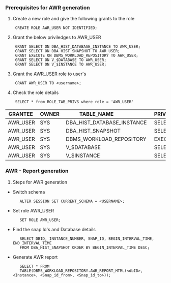 ### Prerequisites for AWR generation
1. Create a new role and give the following grants to the role

        CREATE ROLE AWR_USER NOT IDENTIFIED;
     
2. Grant the below priviledges to AWR_USER    
     
        GRANT SELECT ON DBA_HIST_DATABASE_INSTANCE TO AWR_USER;
        GRANT SELECT ON DBA_HIST_SNAPSHOT TO AWR_USER;
        GRANT EXECUTE ON DBMS_WORKLOAD_REPOSITORY TO AWR_USER;
        GRANT SELECT ON V_$DATABASE TO AWR_USER;
        GRANT SELECT ON V_$INSTANCE TO AWR_USER;
			
3. Grant the AWR_USER role to user's

        GRANT AWR_USER TO <username>;		
		
4. Check the role details

        SELECT * from ROLE_TAB_PRIVS where role = 'AWR_USER' 
	  		
			
 |GRANTEE  | OWNER  | TABLE_NAME                 | PRIVILEGE |
 |---------| -------| ---------------------------| ----------|
 |AWR_USER | SYS    | DBA_HIST_DATABASE_INSTANCE | SELECT    |
 |AWR_USER | SYS    | DBA_HIST_SNAPSHOT          | SELECT    |
 |AWR_USER | SYS    | DBMS_WORKLOAD_REPOSITORY   | EXECUTE   |
 |AWR_USER | SYS    | V_$DATABASE                | SELECT    |
 |AWR_USER | SYS    | V_$INSTANCE                | SELECT    |
      
### AWR - Report generation
1. Steps for AWR generation
 * Switch schema
 
          ALTER SESSION SET CURRENT_SCHEMA = <USERNAME>;

 * Set role AWR_USER
 
          SET ROLE AWR_USER;
	
 * Find the snap Id's and Database details
 
          SELECT DBID, INSTANCE_NUMBER, SNAP_ID, BEGIN_INTERVAL_TIME, END_INTERVAL_TIME 
          FROM DBA_HIST_SNAPSHOT ORDER BY BEGIN_INTERVAL_TIME DESC;

 * Generate AWR report
 
          SELECT * FROM 
          TABLE(DBMS_WORKLOAD_REPOSITORY.AWR_REPORT_HTML(<dbID>, <Instance>, <Snap_id_from>, <Snap_id_to>)); 
